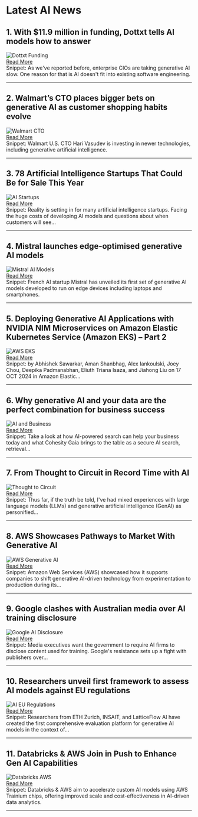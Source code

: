 # Latest AI News

## 1. With $11.9 million in funding, Dottxt tells AI models how to answer  
![Dottxt Funding](https://encrypted-tbn0.gstatic.com/images?q=tbn:ANd9GcREzJ4UMPIaH3kD2wZsWHwlQjCV1b6JRxoJwka5DC2syZqBafHk9yIlxupDMQ&s)  
[Read More](https://techcrunch.com/2024/10/17/with-11-9-million-in-funding-dottxt-tells-ai-models-how-to-answer/)  
Snippet: As we've reported before, enterprise CIOs are taking generative AI slow. One reason for that is AI doesn't fit into existing software engineering.

---

## 2. Walmart’s CTO places bigger bets on generative AI as customer shopping habits evolve  
![Walmart CTO](https://encrypted-tbn0.gstatic.com/images?q=tbn:ANd9GcTntWSV0PRTudBJjMQlJ2D7BFm-fK4cTyeTASzgBgt021T4d8HvRL2OZpd2GQ&s)  
[Read More](https://fortune.com/2024/10/16/walmart-cto-shopping-ai/)  
Snippet: Walmart U.S. CTO Hari Vasudev is investing in newer technologies, including generative artificial intelligence.

---

## 3. 78 Artificial Intelligence Startups That Could Be for Sale This Year  
![AI Startups](https://encrypted-tbn0.gstatic.com/images?q=tbn:ANd9GcSpc_8e9-PDyPR5Am5B-AzYK8VUZ2POZtwd8Xr-HjcyYz-wBRDmPu1LNDMpjA&s)  
[Read More](https://www.theinformation.com/articles/78-artificial-intelligence-startups-that-could-be-for-sale-this-year)  
Snippet: Reality is setting in for many artificial intelligence startups. Facing the huge costs of developing AI models and questions about when customers will see...

---

## 4. Mistral launches edge-optimised generative AI models  
![Mistral AI Models](https://encrypted-tbn0.gstatic.com/images?q=tbn:ANd9GcQBieo4kNfTlJ3XCEJnb_7cEvj4T4HJN1nLPqdCKRqZRmMStwi-bcX2FIlXMA&s)  
[Read More](https://www.computing.co.uk/news/2024/ai/mistral-launches-edge-optimised-generative-ai-models)  
Snippet: French AI startup Mistral has unveiled its first set of generative AI models developed to run on edge devices including laptops and smartphones.

---

## 5. Deploying Generative AI Applications with NVIDIA NIM Microservices on Amazon Elastic Kubernetes Service (Amazon EKS) – Part 2  
![AWS EKS](https://encrypted-tbn0.gstatic.com/images?q=tbn:ANd9GcQHoseyvfEwi5Nk-5K1jdo5rSxOlHxyV1xQXJHjYnY2S5V8Aw_PZQwHB0XaNw&s)  
[Read More](https://aws.amazon.com/blogs/hpc/deploying-generative-ai-applications-with-nvidia-nim-microservices-on-amazon-elastic-kubernetes-service-amazon-eks-part-2/)  
Snippet: by Abhishek Sawarkar, Aman Shanbhag, Alex Iankoulski, Joey Chou, Deepika Padmanabhan, Eliuth Triana Isaza, and Jiahong Liu on 17 OCT 2024 in Amazon Elastic...

---

## 6. Why generative AI and your data are the perfect combination for business success  
![AI and Business](https://encrypted-tbn0.gstatic.com/images?q=tbn:ANd9GcTT75yqUVI3sF2FYWlxwNXri3i4lFIgbZQXToXj_v6wQcrwkJ7NyYI7yS95og&s)  
[Read More](https://www.itpro.com/technology/artificial-intelligence/why-generative-ai-and-your-data-are-the-perfect-combination-for-business-success)  
Snippet: Take a look at how AI-powered search can help your business today and what Cohesity Gaia brings to the table as a secure AI search, retrieval...

---

## 7. From Thought to Circuit in Record Time with AI  
![Thought to Circuit](https://encrypted-tbn0.gstatic.com/images?q=tbn:ANd9GcSGGiBgtwErAxIwQ035IuhnMShwE_eUg9zeQru4gW3qIrJCu9BSvcjQf1DUbQ&s)  
[Read More](https://www.eejournal.com/article/from-thought-to-circuit-in-record-time-with-ai/)  
Snippet: Thus far, if the truth be told, I've had mixed experiences with large language models (LLMs) and generative artificial intelligence (GenAI) as personified...

---

## 8. AWS Showcases Pathways to Market With Generative AI  
![AWS Generative AI](https://encrypted-tbn0.gstatic.com/images?q=tbn:ANd9GcRqoCi9xrtxxqk7RiyXOx-k1OoGJKv8VlwXyZg9yLGgIYzTO6BDz2bOZJmk2Q&s)  
[Read More](https://aibusiness.com/aws/aws-showcases-pathways-to-market-with-generative-ai)  
Snippet: Amazon Web Services (AWS) showcased how it supports companies to shift generative AI-driven technology from experimentation to production during its...

---

## 9. Google clashes with Australian media over AI training disclosure  
![Google AI Disclosure](https://encrypted-tbn0.gstatic.com/images?q=tbn:ANd9GcTkazdYK4-VnZE9ZBvqlRusCeR53qiYnzCF7lhYsbkeWaL7Vtj2Bhn1ELWocw&s)  
[Read More](https://www.capitalbrief.com/article/google-clashes-with-australian-media-over-ai-training-disclosure-c02380de-f457-4381-afe2-cc88f88a12bb/)  
Snippet: Media executives want the government to require AI firms to disclose content used for training. Google's resistance sets up a fight with publishers over...

---

## 10. Researchers unveil first framework to assess AI models against EU regulations  
![AI EU Regulations](https://encrypted-tbn0.gstatic.com/images?q=tbn:ANd9GcRvZIAwQNVycFuZTgLuKZvWzw8lFackzXdkUAeHyj66er8dPupuRqeA2QVXFA&s)  
[Read More](https://the-decoder.com/researchers-unveil-first-framework-to-assess-ai-models-against-eu-regulations/)  
Snippet: Researchers from ETH Zurich, INSAIT, and LatticeFlow AI have created the first comprehensive evaluation platform for generative AI models in the context of...

---

## 11. Databricks & AWS Join in Push to Enhance Gen AI Capabilities  
![Databricks AWS](https://encrypted-tbn0.gstatic.com/images?q=tbn:ANd9GcToKKfOUjk7XUU9ofbJuV2oUegPpk4MT1tujFQydf_7TQ&s)  
[Read More](https://technologymagazine.com/articles/databricks-aws-join-in-push-to-enhance-gen-ai-capabilities)  
Snippet: Databricks & AWS aim to accelerate custom AI models using AWS Trainium chips, offering improved scale and cost-effectiveness in AI-driven data analytics.

---
